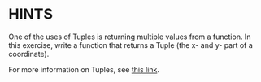 # HINTS

One of the uses of Tuples is returning multiple values from a function.   In this exercise, write
a function that returns a Tuple (the x- and y- part of a coordinate).

For more information on Tuples, see [this link](https://msdn.microsoft.com/en-us/library/system.tuple(v=vs.110).aspx).